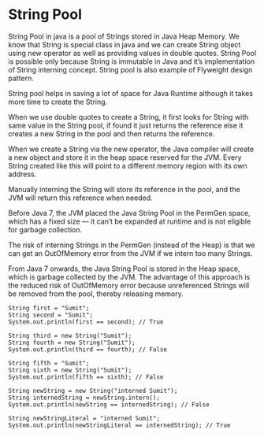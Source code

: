 # String Pool

String Pool in java is a pool of Strings stored in Java Heap Memory. We know that String is special class in java and we can create String object using new operator as well as providing values in double quotes.
String Pool is possible only because String is immutable in Java and it’s implementation of String interning concept. String pool is also example of Flyweight design pattern.

String pool helps in saving a lot of space for Java Runtime although it takes more time to create the String.

When we use double quotes to create a String, it first looks for String with same value in the String pool, if found it just returns the reference else it creates a new String in the pool and then returns the reference.

When we create a String via the new operator, the Java compiler will create a new object and store it in the heap space reserved for the JVM.
Every String created like this will point to a different memory region with its own address.

Manually interning the String will store its reference in the pool, and the JVM will return this reference when needed.

Before Java 7, the JVM placed the Java String Pool in the PermGen space, which has a fixed size — it can’t be expanded at runtime and is not eligible for garbage collection.

The risk of interning Strings in the PermGen (instead of the Heap) is that we can get an OutOfMemory error from the JVM if we intern too many Strings.

From Java 7 onwards, the Java String Pool is stored in the Heap space, which is garbage collected by the JVM. The advantage of this approach is the reduced risk of OutOfMemory error because unreferenced Strings will be removed from the pool, thereby releasing memory.

```
String first = "Sumit";
String second = "Sumit";
System.out.println(first == second); // True

String third = new String("Sumit");
String fourth = new String("Sumit");
System.out.println(third == fourth); // False

String fifth = "Sumit";
String sixth = new String("Sumit");
System.out.println(fifth == sixth); // False

String newString = new String("interned Sumit");
String internedString = newString.intern();
System.out.println(newString == internedString); // False

String newStringLiteral = "interned Sumit";
System.out.println(newStringLiteral == internedString); // True
```
